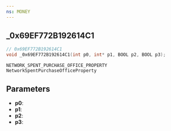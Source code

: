 ```yaml
---
ns: MONEY
---
```

## _0x69EF772B192614C1

```c
// 0x69EF772B192614C1
void _0x69EF772B192614C1(int p0, int* p1, BOOL p2, BOOL p3);
```

```
NETWORK_SPENT_PURCHASE_OFFICE_PROPERTY
NetworkSpentPurchaseOfficeProperty
```

## Parameters
* **p0**: 
* **p1**: 
* **p2**: 
* **p3**: 

